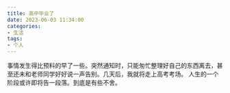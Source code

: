 ```yaml
---
title: 高中毕业了
date: 2023-06-03 11:34:00
categories: 
- 生活
tags: 
- 个人
---
```

事情发生得比预料的早了一些。突然通知时，只能匆忙整理好自己的东西离去，甚至还未和老师同学好好说一声告别。几天后，我就将走上高考考场。
人生的一个阶段或许即将告一段落。到底是有些不舍。

